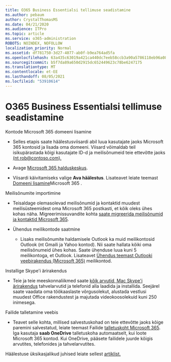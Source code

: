 ```yaml
---
title: O365 Business Essentialsi tellimuse seadistamine
ms.author: pebaum
author: CrystalThomasMS
ms.date: 04/21/2020
ms.audience: ITPro
ms.topic: article
ms.service: o365-administration
ROBOTS: NOINDEX, NOFOLLOW
localization_priority: Normal
ms.assetid: df781750-3d27-4077-ab0f-b9ea764ad5fa
ms.openlocfilehash: 63a435c63019a421ca440dc7eeb58ccb3a90a5786118eb96a081f60a10e7d0b8
ms.sourcegitcommit: b5f7da89a650d2915dc652449623c78be6247175
ms.translationtype: MT
ms.contentlocale: et-EE
ms.lasthandoff: 08/05/2021
ms.locfileid: "53910614"
---
```

# <a name="setting-up-your-o365-business-essentials-subscription"></a>O365 Business Essentialsi tellimuse seadistamine

Kontode Microsoft 365 domeeni lisamine
  
- Selles etapis saate häälestusviisardi abil luua kasutajate jaoks Microsoft 365 kontosid ja lisada oma domeeni. Viisard võimaldab teil isikupärastada kõigi kasutajate ID-d ja meilisõnumeid teie ettevõtte jaoks [(nt rob@contoso.com).](mailto:rob@contoso.com)
    
- Avage [Microsoft 365 halduskeskus](https://login.partner.microsoftonline.cn/).
    
- Viisardi käivitamiseks valige **Ava häälestus**. Lisateavet leiate teemast [Domeeni lisamine](https://docs.microsoft.com/microsoft-365/admin/setup/add-domain)Microsoft 365 .
    
Meilisõnumite importimine
  
- Teisaldage olemasolevad meilisõnumid ja kontaktid muudest meilisüsteemidest oma Microsoft 365 postkasti, et kõik oleks ühes kohas näha. Migreerimissuvandite kohta [saate migreerida meilisõnumid ja kontaktid Microsoft 365](https://docs.microsoft.com/microsoft-365/admin/setup/migrate-email-and-contacts-admin).
    
- Ühendus meilikontode saatmine
    
  - Lisaks meilisõnumite haldamisele Outlook ka muid meilikontosid Outlook (nt Gmaili ja Yahoo kontod). Nii saate hallata kõiki oma meilisõnumeid ühes kohas. Saate ühenduse luua kuni 5 meilikontoga, et Outlook. Lisateavet [Ühendus teemast Outlooki veebirakendus (Microsoft 365)](https://support.office.com/Article/Connect-email-accounts-in-Outlook-on-the-web-Office-365-d7012ff0-924f-4f78-8aca-c3912d886c4d) meilikontod. 
    
Installige Skype'i ärirakendus
  
- Teie ja teie meeskonnaliikmed saate [kõik arvutid, Mac Skype'i ärirakendus](https://support.office.com/Article/download-and-install-Skype-for-Business-8a0d4da8-9d58-44f9-9759-5c8f340cb3fb) tahvelarvutid ja telefonid alla laadida ja installida. Seejärel saate vaadata oma töökaaslaste võrgusolekut, alustada vestlusi muudest Office rakendustest ja majutada videokoosolekuid kuni 250 inimesega. 
    
Failide talletamine veebis
  
- Teavet selle kohta, millised salvestuskohad on teie ettevõtte jaoks kõige paremini salvestatud, leiate teemast Failide [talletuskoht Microsoft 365](https://support.office.com/article/c7c20284-bc94-47f4-9728-d28e9daf0790.aspx). Iga kasutaja **saab OneDrive** talletuskoha automaatselt, kui loote Microsoft 365 kontod. Kui OneDrive, pääsete failidele juurde kõigis arvutites, telefonides ja tahvelarvutites. 
    
Häälestuse üksikasjalikud juhised leiate sellest [artiklist.](https://docs.microsoft.com/microsoft-365/admin/setup/setup)
  

